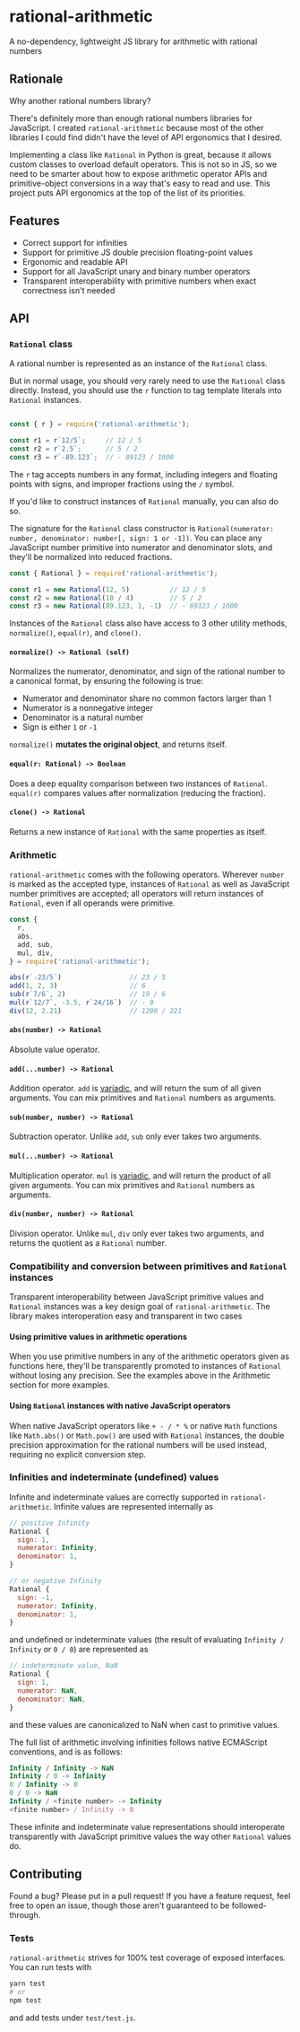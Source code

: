 # rational-arithmetic

A no-dependency, lightweight JS library for arithmetic with rational numbers

## Rationale

Why another rational numbers library?

There's definitely more than enough rational numbers libraries for JavaScript. I created `rational-arithmetic` because most of the other libraries I could find didn't have the level of API ergonomics that I desired.

Implementing a class like `Rational` in Python is great, because it allows custom classes to overload default operators. This is not so in JS, so we need to be smarter about how to expose arithmetic operator APIs and primitive-object conversions in a way that's easy to read and use. This project puts API ergonomics at the top of the list of its priorities.

## Features

- Correct support for infinities
- Support for primitive JS double precision floating-point values
- Ergonomic and readable API
- Support for all JavaScript unary and binary number operators
- Transparent interoperability with primitive numbers when exact correctness isn't needed

## API

### `Rational` class

A rational number is represented as an instance of the `Rational` class.

But in normal usage, you should very rarely need to use the `Rational` class directly. Instead, you should use the `r` function to tag template literals into `Rational` instances.

```javascript

const { r } = require('rational-arithmetic');

const r1 = r`12/5`;     // 12 / 5
const r2 = r`2.5`;      // 5 / 2
const r3 = r`-89.123`;  // - 89123 / 1000
```

The `r` tag accepts numbers in any format, including integers and floating points with signs, and improper fractions using the `/` symbol.

If you'd like to construct instances of `Rational` manually, you can also do so.

The signature for the `Rational` class constructor is `Rational(numerator: number, denominator: number[, sign: 1 or -1])`. You can place any JavaScript number primitive into numerator and denominator slots, and they'll be normalized into reduced fractions.

```javascript
const { Rational } = require('rational-arithmetic');

const r1 = new Rational(12, 5)          // 12 / 5
const r2 = new Rational(10 / 4)         // 5 / 2
const r3 = new Rational(89.123, 1, -1)  // - 89123 / 1000
```

Instances of the `Rational` class also have access to 3 other utility methods, `normalize()`, `equal(r)`, and `clone()`.

#### `normalize() -> Rational (self)`

Normalizes the numerator, denominator, and sign of the rational number to a canonical format, by ensuring the following is true:

- Numerator and denominator share no common factors larger than 1
- Numerator is a nonnegative integer
- Denominator is a natural number
- Sign is either `1` or `-1`

`normalize()` __mutates the original object__, and returns itself.

#### `equal(r: Rational) -> Boolean`

Does a deep equality comparison between two instances of `Rational`. `equal(r)` compares values after normalization (reducing the fraction).

#### `clone() -> Rational`

Returns a new instance of `Rational` with the same properties as itself.

### Arithmetic

`rational-arithmetic` comes with the following operators. Wherever `number` is marked as the accepted type, instances of `Rational` as well as JavaScript number primitives are accepted; all operators will return instances of `Rational`, even if all operands were primitive.

```javascript
const {
  r,
  abs,
  add, sub,
  mul, div,
} = require('rational-arithmetic');

abs(r`-23/5`)                 // 23 / 5
add(1, 2, 3)                  // 6
sub(r`7/6`, 2)                // 19 / 6
mul(r`12/7`, -3.5, r`24/16`)  // - 9
div(12, 2.21)                 // 1200 / 221
```

#### `abs(number) -> Rational`

Absolute value operator.

#### `add(...number) -> Rational`

Addition operator. `add` is [variadic](https://en.wikipedia.org/wiki/Variadic_function), and will return the sum of all given arguments. You can mix primitives and `Rational` numbers as arguments.

#### `sub(number, number) -> Rational`

Subtraction operator. Unlike `add`, `sub` only ever takes two arguments.

#### `mul(...number) -> Rational`

Multiplication operator. `mul` is [variadic](https://en.wikipedia.org/wiki/Variadic_function), and will return the product of all given arguments. You can mix primitives and `Rational` numbers as arguments.

#### `div(number, number) -> Rational`

Division operator. Unlike `mul`, `div` only ever takes two arguments, and returns the quotient as a `Rational` number.

### Compatibility and conversion between primitives and `Rational` instances

Transparent interoperability between JavaScript primitive values and `Rational` instances was a key design goal of `rational-arithmetic`. The library makes interoperation easy and transparent in two cases

#### Using primitive values in arithmetic operations

When you use primitive numbers in any of the arithmetic operators given as functions here, they'll be transparently promoted to instances of `Rational` without losing any precision. See the examples above in the Arithmetic section for more examples.

#### Using `Rational` instances with native JavaScript operators

When native JavaScript operators like `+ - / * %` or native `Math` functions like `Math.abs()` or `Math.pow()` are used with `Rational` instances, the double precision approximation for the rational numbers will be used instead, requiring no explicit conversion step.

### Infinities and indeterminate (undefined) values

Infinite and indeterminate values are correctly supported in `rational-arithmetic`. Infinite values are represented internally as

```javascript
// positive Infinity
Rational {
  sign: 1,
  numerator: Infinity,
  denominator: 1,
}

// or negative Infinity
Rational {
  sign: -1,
  numerator: Infinity,
  denominator: 1,
}
```

and undefined or indeterminate values (the result of evaluating `Infinity / Infinity` or `0 / 0`) are represented as

```javascript
// indeterminate value, NaN
Rational {
  sign: 1,
  numerator: NaN,
  denominator: NaN,
}
```

and these values are canonicalized to NaN when cast to primitive values.

The full list of arithmetic involving infinities follows native ECMAScript conventions, and is as follows:

```javascript
Infinity / Infinity -> NaN
Infinity / 0 -> Infinity
0 / Infinity -> 0
0 / 0 -> NaN
Infinity / <finite number> -> Infinity
<finite number> / Infinity -> 0
```

These infinite and indeterminate value representations should interoperate transparently with JavaScript primitive values the way other `Rational` values do.

## Contributing

Found a bug? Please put in a pull request! If you have a feature request, feel free to open an issue, though those aren't guaranteed to be followed-through.

### Tests

`rational-arithmetic` strives for 100% test coverage of exposed interfaces. You can run tests with

```sh
yarn test
# or
npm test
```

and add tests under `test/test.js`.

